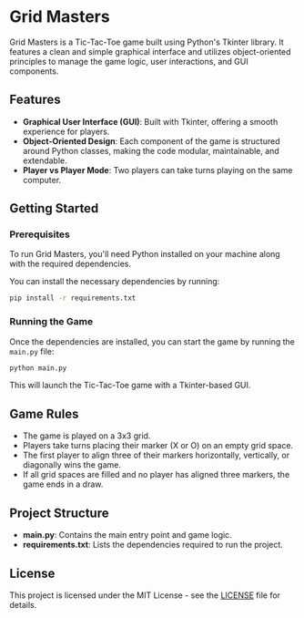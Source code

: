 # Grid Masters

Grid Masters is a Tic-Tac-Toe game built using Python's Tkinter library. It features a clean and simple graphical interface and utilizes object-oriented principles to manage the game logic, user interactions, and GUI components.

## Features

- **Graphical User Interface (GUI)**: Built with Tkinter, offering a smooth experience for players.
- **Object-Oriented Design**: Each component of the game is structured around Python classes, making the code modular, maintainable, and extendable.
- **Player vs Player Mode**: Two players can take turns playing on the same computer.

## Getting Started

### Prerequisites

To run Grid Masters, you'll need Python installed on your machine along with the required dependencies.

You can install the necessary dependencies by running:

```bash
pip install -r requirements.txt
```

### Running the Game

Once the dependencies are installed, you can start the game by running the `main.py` file:

```bash
python main.py
```

This will launch the Tic-Tac-Toe game with a Tkinter-based GUI.

## Game Rules

- The game is played on a 3x3 grid.
- Players take turns placing their marker (X or O) on an empty grid space.
- The first player to align three of their markers horizontally, vertically, or diagonally wins the game.
- If all grid spaces are filled and no player has aligned three markers, the game ends in a draw.

## Project Structure

- **main.py**: Contains the main entry point and game logic.
- **requirements.txt**: Lists the dependencies required to run the project.

## License

This project is licensed under the MIT License - see the [LICENSE](LICENSE) file for details.
